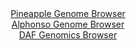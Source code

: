 <div id="Pineapple_Genome_Browser" align="center">
  <a href="https://igv.org/app/?sessionURL=blob:zZRdb5swFIb_i6VWm0TAQEgKUjUlbbpm6cfWNE0_VKEDGHBqbGab0CTKf59bbdpNJzUXmyZxAa8Mfs_DAxu0JFJRwVGEPNsNbNdFFlKlaKdQ1YxcQEUUinJgilhIkpxIwlOCog3KQWmYXZ2ZO0utaxU5DtV1pwJeCFv5NlSwFhxaZaeico4EY5AICVpI5QwlLIVDi2WnJQnUtW329u3AyUCDA6wuBVfCqQkv4tY8L_4VxQXhoiJx1TBNXwvEpo_pmNk5fBrMp4M0JUpNyGqcHQ4m48GNP5rdf.4d3c8uT.ez3nx_SgsOupHkkKs976SprgbTSe.6ZXveMDRB8PU8vaYpnpJizz_eHz3XVBJ16PbdAz_AgR8aPJRn5Pl_mtwcdMfpF18Wx6ejZjUpgwUX30ZyuBiqxgAI18XdW5N3MdpaiIm0MT6gtJT9yMWWj3tW4PU6L6fugYXxCx8pKIoeHi2kJaRPZvnDBulVbaxBinxvXgWykJAZkSjqhBj33TD0gm6_i8PQ3Vob1Ej29.CezK7CPvYGnteLc8q0UTqLFa.VDZzbyzS3i_WONMfV8.WwhIsJO5.Nr0tf3d0mLevO72_bP7C0kNn69QWaQd_T6J94954itk52la2biIX5vrLKf2I36.Q2PKc1zE0CZ7xgbyN6.Q_thicXsgJt1pvEXP40bgmSAtcmWFJFE8qoXs0NSdGiyPV8Iy5KBRPGRCSL5AO2sOUG.ONvQf3t4_YH">Pineapple Genome Browser</a>
</div>
<div id="Alphonso_Genome_Browser" align="center">
  <a href="https://igv.org/app/?sessionURL=blob:zZJdb5swGEb_i6VWm0TAfIWCVE2kSb_SJVUSwtSqQgYMcQc2tU0SGuW_z4s27SYXzcWmSVyYVwY_z_HZgTXmgjAKAmDppqubJtCAWLHNHNVNhSeoxgIEBaoE1gDHBeaYZhgEO1AgIVE0e1BfrqRsRGAYRDa9GtGS6cLWUY3eGUUboWesNq5YVaGUcSQZF8aAozUzSLnubXCKmkZXZ9u6a.RIIgNVzYpRwYwG0zLZqP8lv0dJiSmrcVK3lSSHAInKozLmeoG.hPE8zDIsxBh3d_llOL4Ll_YoerrpXz1F09s46sfnc1JSJFuOLx9X88UglnF43z5MirEjoptwNvbG_Wt2Zg_PR9uGcCwuTc.8sF3o2pYCQ2iOt_9TZ_WQU3vHS.e1zTIPLr7RizeHSi9d0Nts.Bod7W2DvQYqlrXKA5CtuBeYULNhX3Otfu_n0rzQIPQVHc4ICJ5fNCA5yr6r7c87ILtG2QIEfmsP4miA8RxzEPR8CD3T9y3X8Rzo..Ze24GWV38P7XU08z1ohZbVTwpSSaVyngjaCB1Rqq.zQi_fT2TpvXdmtzyzrtmcNmfWIG6hVX2dlS2a3o_s4x7ZioE6_nCFquxHUv0T8z4SRJfpqbpN4mhLp8suv1V83Olw8Pq4mWyLNJxEc3gUkKPqnganYLxGUu1XE_X6y7k14gRRqQZrIkhKKiK7WHFkGxCYlq3UBRmrmHIR8DL9BDWomS78_EdRe_.y_wE-">Alphonso Genome Browser</a>
</div>


<div id="DAF_Genomics_Browser" align="center">
  <a href="https://igv.org/app/?sessionURL=blob:tZFra9swFIb_i6D95Jt8rQ1heG3XZQkZS3DTppRwah_HpralSHKTLuS_T_M6BrswBh1IQuJc3lfnOZAnFLJmHUmIa9HAopQYRFZst4CWNziDFiVJSmgkGkRgiQK7HElyICVIBdl8qisrpbhMbLuA0txgx9o6l5b0LOCmZL2qUKeargUtfGYd7KSVs1YnK7Ch4RXrJLMhz1FK07E5dpv1DvTxPbYeWuK67RtVD6prbUIbK6wStNu6K3D_FyP_QVmv.k26XKRD_QSfx8UonYzTa.8yW12F56vs4_tlFi5PF_WmA9ULHF3x4sR9u5Wzh_35TejdztWH6XbOb5S3KuSJd3F6uee1QDmiET3zAsd3AnI0SMPyXkMgeSVoQn0jcs8M1_fNl6sXhHoKgtUkubs3iBKQP.r0uwNRz1yjIhK3_UDNIEwUKEhixo4T0Th2Az_ynTimR.NAetG8Mst32TyOHDd13dB6gFbrl3UzDFAL_Rp8LZA_ddb7X0FF0xl8itNwFme3E_VUXY8jftFQB_njbzF9BfDHb5VMtKB06NvzBQo0Wq3FTv2g4h3vj18A">DAF Genomics Browser</a>
</div>
